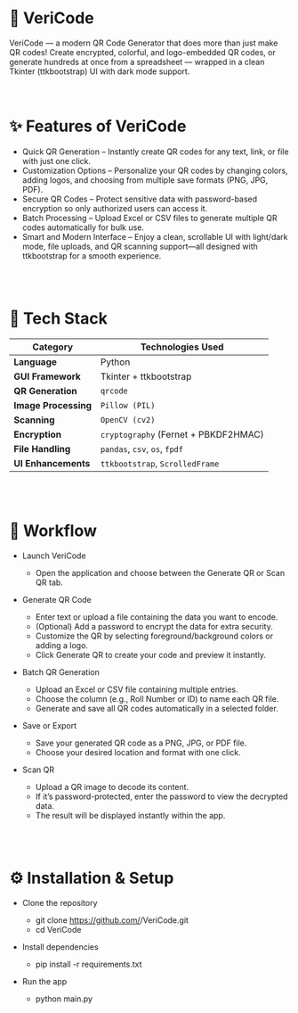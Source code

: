 # 📱 VeriCode
VeriCode — a modern QR Code Generator that does more than just make QR codes! Create encrypted, colorful, and logo-embedded QR codes, or generate hundreds at once from a spreadsheet — wrapped in a clean Tkinter (ttkbootstrap) UI with dark mode support.
<br>
<br>
<br>
# ✨ Features of VeriCode
  - Quick QR Generation – Instantly create QR codes for any text, link, or file with just one click.
  - Customization Options – Personalize your QR codes by changing colors, adding logos, and choosing from multiple save formats (PNG, JPG, PDF).
  - Secure QR Codes – Protect sensitive data with password-based encryption so only authorized users can access it.
  - Batch Processing – Upload Excel or CSV files to generate multiple QR codes automatically for bulk use.
  - Smart and Modern Interface – Enjoy a clean, scrollable UI with light/dark mode, file uploads, and QR scanning support—all designed with ttkbootstrap for a smooth experience.
<br>
<br>

# 🧠 Tech Stack

| Category             | Technologies Used                    |
| -------------------- | ------------------------------------ |
| **Language**         | Python                               |
| **GUI Framework**    | Tkinter + ttkbootstrap               |
| **QR Generation**    | `qrcode`                             |
| **Image Processing** | `Pillow (PIL)`                       |
| **Scanning**         | `OpenCV (cv2)`                       |
| **Encryption**       | `cryptography` (Fernet + PBKDF2HMAC) |
| **File Handling**    | `pandas`, `csv`, `os`, `fpdf`        |
| **UI Enhancements**  | `ttkbootstrap`, `ScrolledFrame`      |
<br>
<br>

# 🔄 Workflow
- Launch VeriCode <br>
  - Open the application and choose between the Generate QR or Scan QR tab.

- Generate QR Code<br>
  - Enter text or upload a file containing the data you want to encode.
  - (Optional) Add a password to encrypt the data for extra security.
  - Customize the QR by selecting foreground/background colors or adding a logo.
  - Click Generate QR to create your code and preview it instantly.

- Batch QR Generation<br>
  - Upload an Excel or CSV file containing multiple entries.
  - Choose the column (e.g., Roll Number or ID) to name each QR file.
  - Generate and save all QR codes automatically in a selected folder.

- Save or Export<br>
  - Save your generated QR code as a PNG, JPG, or PDF file.
  - Choose your desired location and format with one click.

- Scan QR <br>
  - Upload a QR image to decode its content.
  - If it’s password-protected, enter the password to view the decrypted data.
  - The result will be displayed instantly within the app.
<br>
<br>

# ⚙️ Installation & Setup
- Clone the repository <br>
  - git clone https://github.com/<your-username>/VeriCode.git
  - cd VeriCode

- Install dependencies <br>
  - pip install -r requirements.txt 

- Run the app <br>
  - python main.py
